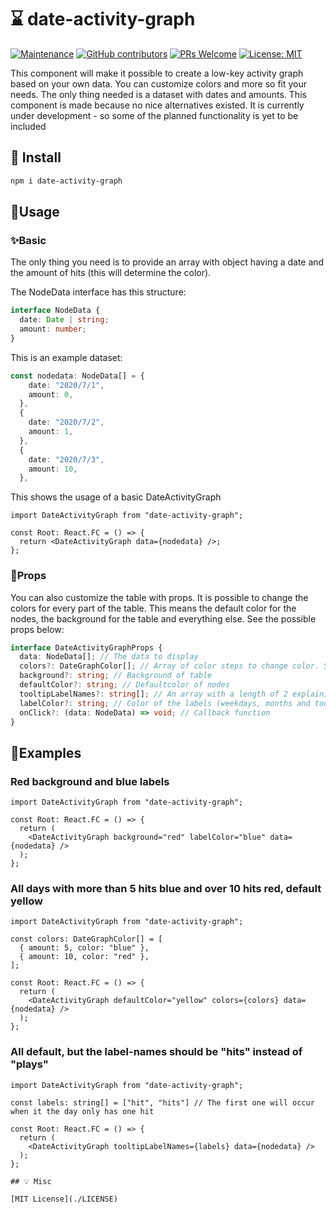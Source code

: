 # ⌛ date-activity-graph

[![Maintenance](https://img.shields.io/badge/Maintained%3F-yes-green.svg)](https://GitHub.com/AngstBoksen/JuanitaMusic/graphs/commit-activity)
[![GitHub contributors](https://img.shields.io/github/contributors/Angstboksen/date-activity-graph.svg)](https://GitHub.com/Angstboksen/date-activity-graph/graphs/contributors/)
[![PRs Welcome](https://img.shields.io/badge/PRs-welcome-brightgreen.svg?style=flat-square)](https://github.com/Angstboksen/date-activity-graph/pulls)
[![License: MIT](https://img.shields.io/badge/License-MIT-yellow.svg)](./LICENSE)

This component will make it possible to create a low-key activity graph based on your own data. You can customize colors and more so fit your needs. The only thing needed is a dataset with dates and amounts. This component is made because no nice alternatives existed. It is currently under development - so some of the planned functionality is yet to be included

## 📰 Install

```bash
npm i date-activity-graph
```

## 💎Usage

### ✨Basic

The only thing you need is to provide an array with object having a date and the amount of hits (this will determine the color).

The NodeData interface has this structure:

```ts
interface NodeData {
  date: Date | string;
  amount: number;
}
```

This is an example dataset:

```ts
const nodedata: NodeData[] = {
    date: "2020/7/1",
    amount: 0,
  },
  {
    date: "2020/7/2",
    amount: 1,
  },
  {
    date: "2020/7/3",
    amount: 10,
  },
```

This shows the usage of a basic DateActivityGraph

```tsx
import DateActivityGraph from "date-activity-graph";

const Root: React.FC = () => {
  return <DateActivityGraph data={nodedata} />;
};
```

### 🎐Props

You can also customize the table with props. It is possible to change the colors for every part of the table. This means the default color for the nodes, the background for the table and everything else. See the possible props below:

```ts
interface DateActivityGraphProps {
  data: NodeData[]; // The data to display
  colors?: DateGraphColor[]; // Array of color steps to change color. See below for example
  background?: string; // Background of table
  defaultColor?: string; // Defaultcolor of nodes
  tooltipLabelNames?: string[]; // An array with a length of 2 explaining what to call the hits (default: ["play", "plays"]).
  labelColor?: string; // Color of the labels (weekdays, months and tooltip)
  onClick?: (data: NodeData) => void; // Callback function
}
```

## 🎈Examples

### Red background and blue labels

```tsx
import DateActivityGraph from "date-activity-graph";

const Root: React.FC = () => {
  return (
    <DateActivityGraph background="red" labelColor="blue" data={nodedata} />
  );
};
```

### All days with more than 5 hits blue and over 10 hits red, default yellow

```tsx
import DateActivityGraph from "date-activity-graph";

const colors: DateGraphColor[] = [
  { amount: 5, color: "blue" },
  { amount: 10, color: "red" },
];

const Root: React.FC = () => {
  return (
    <DateActivityGraph defaultColor="yellow" colors={colors} data={nodedata} />
  );
};
```

### All default, but the label-names should be "hits" instead of "plays"

```tsx
import DateActivityGraph from "date-activity-graph";

const labels: string[] = ["hit", "hits"] // The first one will occur when it the day only has one hit

const Root: React.FC = () => {
  return (
    <DateActivityGraph tooltipLabelNames={labels} data={nodedata} />
  );
};

## 💡 Misc

[MIT License](./LICENSE)
```
